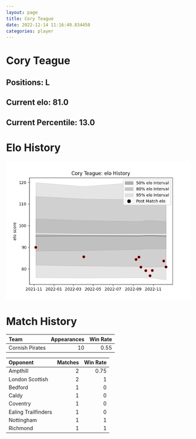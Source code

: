 ```yaml
---  
layout: page  
title: Cory Teague  
date: 2022-12-14 11:16:49.834450  
categories: player  
---
```

# Cory Teague

## Positions: L

## Current elo: 81.0

## Current Percentile: 13.0

# Elo History


![elo history](history_CoryTeague.png)
# Match History


| Team            |   Appearances |   Win Rate |
|:----------------|--------------:|-----------:|
| Cornish Pirates |            10 |       0.55 |

| Opponent            |   Matches |   Win Rate |
|:--------------------|----------:|-----------:|
| Ampthill            |         2 |       0.75 |
| London Scottish     |         2 |       1    |
| Bedford             |         1 |       0    |
| Caldy               |         1 |       0    |
| Coventry            |         1 |       0    |
| Ealing Trailfinders |         1 |       0    |
| Nottingham          |         1 |       1    |
| Richmond            |         1 |       1    |